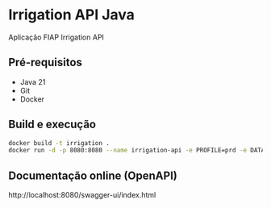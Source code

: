 # Irrigation API Java

Aplicação FIAP Irrigation API

## Pré-requisitos

- Java 21
- Git
- Docker

## Build e execução

```sh
docker build -t irrigation .
docker run -d -p 8080:8080 --name irrigation-api -e PROFILE=prd -e DATABASE_URL=jdbc:sqlite:file:irrigation.db irrigation
```


## Documentação online (OpenAPI)

http://localhost:8080/swagger-ui/index.html